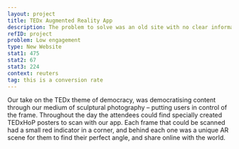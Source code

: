 ```yaml
---
layout: project
title: TEDx Augmented Reality App
description: The problem to solve was an old site with no clear information architecture was fucking confusing and ugly maaaan.
refID: project
problem: Low engagement
type: New Website
stat1: 475
stat2: 67
stat3: 224
context: reuters
tag: this is a conversion rate
---
```


Our take on the TEDx theme of democracy, was democratising content through our medium of sculptural photography – putting users in control of the frame. Throughout the day the attendees could find specially created TEDxHoP posters to scan with our app. Each frame that could be scanned had a small red indicator in a corner, and behind each one was a unique AR scene for them to find their perfect angle, and share online with the world.
